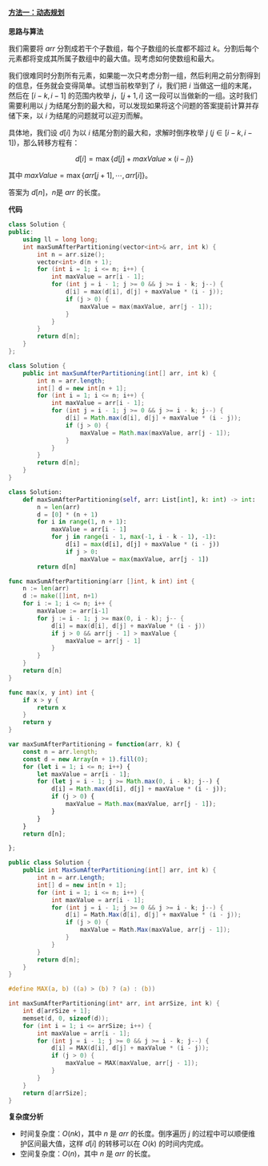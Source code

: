 ﻿#### [方法一：动态规划](https://leetcode.cn/problems/partition-array-for-maximum-sum/solutions/2233208/fen-ge-shu-zu-yi-de-dao-zui-da-he-by-lee-mydv/)

**思路与算法**

我们需要将 $arr$ 分割成若干个子数组，每个子数组的长度都不超过 $k$。分割后每个元素都将变成其所属子数组中的最大值。现考虑如何使数组和最大。

我们很难同时分割所有元素，如果能一次只考虑分割一组，然后利用之前分割得到的信息，任务就会变得简单。试想当前枚举到了 $i$，我们把 $i$ 当做这一组的末尾，然后在 $[i - k, i - 1]$ 的范围内枚举 $j$，$[j + 1, i]$ 这一段可以当做新的一组。这时我们需要利用以 $j$ 为结尾分割的最大和，可以发现如果将这个问题的答案提前计算并存储下来，以 $i$ 为结尾的问题就可以迎刃而解。

具体地，我们设 $d[i]$ 为以 $i$ 结尾分割的最大和，求解时倒序枚举 $j ~(j \in [i - k, i - 1])$，那么转移方程有：

$$d[i] = \max\{d[j] + maxValue \times (i - j)\}$$

其中 $maxValue = \max\{arr[j+1], \cdots, arr[i]\}$。

答案为 $d[n]$，$n$是 $arr$ 的长度。

**代码**

```cpp
class Solution {
public:
    using ll = long long;
    int maxSumAfterPartitioning(vector<int>& arr, int k) {
        int n = arr.size();
        vector<int> d(n + 1);
        for (int i = 1; i <= n; i++) {
            int maxValue = arr[i - 1];
            for (int j = i - 1; j >= 0 && j >= i - k; j--) {
                d[i] = max(d[i], d[j] + maxValue * (i - j));
                if (j > 0) {
                    maxValue = max(maxValue, arr[j - 1]);
                }
            }
        }
        return d[n];
    }
};
```

```java
class Solution {
    public int maxSumAfterPartitioning(int[] arr, int k) {
        int n = arr.length;
        int[] d = new int[n + 1];
        for (int i = 1; i <= n; i++) {
            int maxValue = arr[i - 1];
            for (int j = i - 1; j >= 0 && j >= i - k; j--) {
                d[i] = Math.max(d[i], d[j] + maxValue * (i - j));
                if (j > 0) {
                    maxValue = Math.max(maxValue, arr[j - 1]);
                }
            }
        }
        return d[n];
    }
}
```

```python
class Solution:
    def maxSumAfterPartitioning(self, arr: List[int], k: int) -> int:
        n = len(arr)
        d = [0] * (n + 1)
        for i in range(1, n + 1):
            maxValue = arr[i - 1]
            for j in range(i - 1, max(-1, i - k - 1), -1):
                d[i] = max(d[i], d[j] + maxValue * (i - j))
                if j > 0:
                    maxValue = max(maxValue, arr[j - 1])
        return d[n]
```

```go
func maxSumAfterPartitioning(arr []int, k int) int {
    n := len(arr)
    d := make([]int, n+1)
    for i := 1; i <= n; i++ {
        maxValue := arr[i-1]
        for j := i - 1; j >= max(0, i - k); j-- {
            d[i] = max(d[i], d[j] + maxValue * (i - j))
            if j > 0 && arr[j - 1] > maxValue {
                maxValue = arr[j - 1]
            }
        }
    }
    return d[n]
}

func max(x, y int) int {
    if x > y {
        return x
    }
    return y
}
```

```javascript
var maxSumAfterPartitioning = function(arr, k) {
    const n = arr.length;
    const d = new Array(n + 1).fill(0);
    for (let i = 1; i <= n; i++) {
        let maxValue = arr[i - 1];
        for (let j = i - 1; j >= Math.max(0, i - k); j--) {
            d[i] = Math.max(d[i], d[j] + maxValue * (i - j));
            if (j > 0) {
                maxValue = Math.max(maxValue, arr[j - 1]);
            }
        }
    }
    return d[n];

};
```

```csharp
public class Solution {
    public int MaxSumAfterPartitioning(int[] arr, int k) {
        int n = arr.Length;
        int[] d = new int[n + 1];
        for (int i = 1; i <= n; i++) {
            int maxValue = arr[i - 1];
            for (int j = i - 1; j >= 0 && j >= i - k; j--) {
                d[i] = Math.Max(d[i], d[j] + maxValue * (i - j));
                if (j > 0) {
                    maxValue = Math.Max(maxValue, arr[j - 1]);
                }
            }
        }
        return d[n];
    }
}
```

```c
#define MAX(a, b) ((a) > (b) ? (a) : (b))

int maxSumAfterPartitioning(int* arr, int arrSize, int k) {
    int d[arrSize + 1];
    memset(d, 0, sizeof(d));
    for (int i = 1; i <= arrSize; i++) {
        int maxValue = arr[i - 1];
        for (int j = i - 1; j >= 0 && j >= i - k; j--) {
            d[i] = MAX(d[i], d[j] + maxValue * (i - j));
            if (j > 0) {
                maxValue = MAX(maxValue, arr[j - 1]);
            }
        }
    }
    return d[arrSize];
}
```

**复杂度分析**

-   时间复杂度：$O(nk)$，其中 $n$ 是 $arr$ 的长度。倒序遍历 $j$ 的过程中可以顺便维护区间最大值，这样 $d[i]$ 的转移可以在 $O(k)$ 的时间内完成。
-   空间复杂度：$O(n)$，其中 $n$ 是 $arr$ 的长度。
